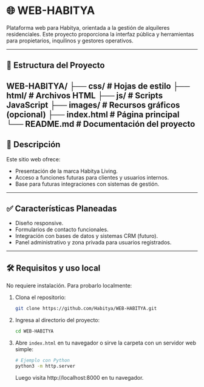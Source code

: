 # 🌐 WEB-HABITYA

Plataforma web para Habitya, orientada a la gestión de alquileres residenciales. Este proyecto proporciona la interfaz pública y herramientas para propietarios, inquilinos y gestores operativos.

---

## 📁 Estructura del Proyecto

WEB-HABITYA/
├── css/ # Hojas de estilo
├── html/ # Archivos HTML
├── js/ # Scripts JavaScript
├── images/ # Recursos gráficos (opcional)
├── index.html # Página principal
└── README.md # Documentación del proyecto
---

## 🚀 Descripción

Este sitio web ofrece:
- Presentación de la marca Habitya Living.
- Acceso a funciones futuras para clientes y usuarios internos.
- Base para futuras integraciones con sistemas de gestión.

---

## ✅ Características Planeadas

- Diseño responsive.
- Formularios de contacto funcionales.
- Integración con bases de datos y sistemas CRM (futuro).
- Panel administrativo y zona privada para usuarios registrados.

---

## 🛠️ Requisitos y uso local

No requiere instalación. Para probarlo localmente:

1. Clona el repositorio:
   ```bash
   git clone https://github.com/Habitya/WEB-HABITYA.git
   ```
2. Ingresa al directorio del proyecto:
   ```bash
   cd WEB-HABITYA
   ```
3. Abre `index.html` en tu navegador o sirve la carpeta con un servidor web simple:
   ```bash
   # Ejemplo con Python
   python3 -m http.server
   ```
   Luego visita http://localhost:8000 en tu navegador.
